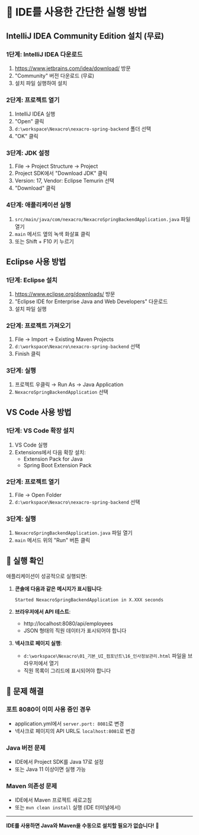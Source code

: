 # 🚀 IDE를 사용한 간단한 실행 방법

## IntelliJ IDEA Community Edition 설치 (무료)

### 1단계: IntelliJ IDEA 다운로드
1. https://www.jetbrains.com/idea/download/ 방문
2. "Community" 버전 다운로드 (무료)
3. 설치 파일 실행하여 설치

### 2단계: 프로젝트 열기
1. IntelliJ IDEA 실행
2. "Open" 클릭
3. `d:\workspace\Nexacro\nexacro-spring-backend` 폴더 선택
4. "OK" 클릭

### 3단계: JDK 설정
1. File → Project Structure → Project
2. Project SDK에서 "Download JDK" 클릭
3. Version: 17, Vendor: Eclipse Temurin 선택
4. "Download" 클릭

### 4단계: 애플리케이션 실행
1. `src/main/java/com/nexacro/NexacroSpringBackendApplication.java` 파일 열기
2. `main` 메서드 옆의 녹색 화살표 클릭
3. 또는 Shift + F10 키 누르기

## Eclipse 사용 방법

### 1단계: Eclipse 설치
1. https://www.eclipse.org/downloads/ 방문
2. "Eclipse IDE for Enterprise Java and Web Developers" 다운로드
3. 설치 파일 실행

### 2단계: 프로젝트 가져오기
1. File → Import → Existing Maven Projects
2. `d:\workspace\Nexacro\nexacro-spring-backend` 선택
3. Finish 클릭

### 3단계: 실행
1. 프로젝트 우클릭 → Run As → Java Application
2. `NexacroSpringBackendApplication` 선택

## VS Code 사용 방법

### 1단계: VS Code 확장 설치
1. VS Code 실행
2. Extensions에서 다음 확장 설치:
   - Extension Pack for Java
   - Spring Boot Extension Pack

### 2단계: 프로젝트 열기
1. File → Open Folder
2. `d:\workspace\Nexacro\nexacro-spring-backend` 선택

### 3단계: 실행
1. `NexacroSpringBackendApplication.java` 파일 열기
2. `main` 메서드 위의 "Run" 버튼 클릭

## 🎯 실행 확인

애플리케이션이 성공적으로 실행되면:

1. **콘솔에 다음과 같은 메시지가 표시됩니다**:
   ```
   Started NexacroSpringBackendApplication in X.XXX seconds
   ```

2. **브라우저에서 API 테스트**:
   - http://localhost:8080/api/employees
   - JSON 형태의 직원 데이터가 표시되어야 합니다

3. **넥사크로 페이지 실행**:
   - `d:\workspace\Nexacro\01_기본_UI_컴포넌트\16_인사정보관리.html` 파일을 브라우저에서 열기
   - 직원 목록이 그리드에 표시되어야 합니다

## 🔧 문제 해결

### 포트 8080이 이미 사용 중인 경우
- application.yml에서 `server.port: 8081`로 변경
- 넥사크로 페이지의 API URL도 `localhost:8081`로 변경

### Java 버전 문제
- IDE에서 Project SDK를 Java 17로 설정
- 또는 Java 11 이상이면 실행 가능

### Maven 의존성 문제
- IDE에서 Maven 프로젝트 새로고침
- 또는 `mvn clean install` 실행 (IDE 터미널에서)

---

**IDE를 사용하면 Java와 Maven을 수동으로 설치할 필요가 없습니다!** 🎉
